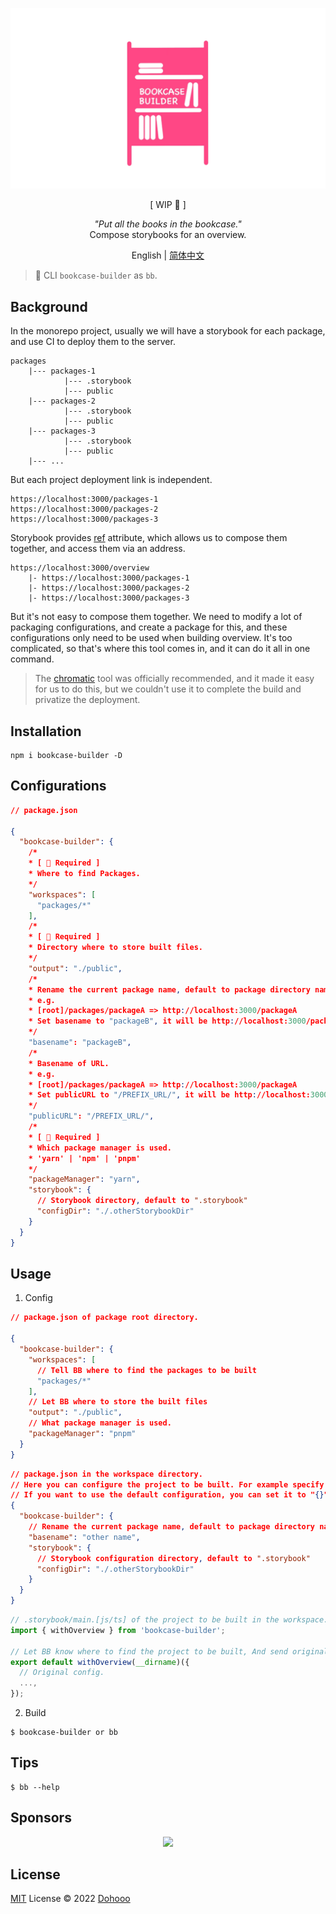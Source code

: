 ![logo](./assets/cover.png)

<p align='center'>[ WIP 🔴 ]</p>

<p align="center">
<em>"Put all the books in the bookcase."</em>
<br/>
Compose storybooks for an overview.
</p>

<p align="center">
English | <a href="./README.zh-CN.md">简体中文</a>
</p>

> 📢 CLI `bookcase-builder` as `bb`.

## Background
In the monorepo project, usually we will have a storybook for each package, and use CI to deploy them to the server.

```
packages
    |--- packages-1
            |--- .storybook
            |--- public
    |--- packages-2
            |--- .storybook
            |--- public
    |--- packages-3
            |--- .storybook
            |--- public
    |--- ...
```

But each project deployment link is independent.
```
https://localhost:3000/packages-1
https://localhost:3000/packages-2
https://localhost:3000/packages-3
```

Storybook provides [ref](https://storybook.js.org/docs/react/sharing/storybook-composition) attribute, which allows us to compose them together, and access them via an address.
```
https://localhost:3000/overview
    |- https://localhost:3000/packages-1
    |- https://localhost:3000/packages-2
    |- https://localhost:3000/packages-3
```
But it's not easy to compose them together. We need to modify a lot of packaging configurations, and create a package for this, and these configurations only need to be used when building overview. It's too complicated, so that's where this tool comes in, and it can do it all in one command.
> The [chromatic](https://www.chromatic.com) tool was officially recommended, and it made it easy for us to do this, but we couldn't use it to complete the build and privatize the deployment.

## Installation
```shell
npm i bookcase-builder -D
```

## Configurations

```json
// package.json

{
  "bookcase-builder": {
    /*
    * [ 📌 Required ]
    * Where to find Packages.
    */
    "workspaces": [
      "packages/*"
    ],
    /*
    * [ 📌 Required ]
    * Directory where to store built files.
    */
    "output": "./public",
    /*
    * Rename the current package name, default to package directory name.
    * e.g.
    * [root]/packages/packageA => http://localhost:3000/packageA
    * Set basename to "packageB", it will be http://localhost:3000/packageB
    */
    "basename": "packageB",
    /*
    * Basename of URL.
    * e.g.
    * [root]/packages/packageA => http://localhost:3000/packageA
    * Set publicURL to "/PREFIX_URL/", it will be http://localhost:3000/PREFIX_URL/packageA
    */
    "publicURL": "/PREFIX_URL/",
    /*
    * [ 📌 Required ]
    * Which package manager is used.
    * 'yarn' | 'npm' | 'pnpm'
    */
    "packageManager": "yarn",
    "storybook": {
      // Storybook directory, default to ".storybook"
      "configDir": "./.otherStorybookDir"
    }
  }
}
```
## Usage
1. Config

```json
// package.json of package root directory.

{
  "bookcase-builder": {
    "workspaces": [
      // Tell BB where to find the packages to be built
      "packages/*"
    ],
    // Let BB where to store the built files
    "output": "./public",
    // What package manager is used.
    "packageManager": "pnpm"
  }
}
```

```json
// package.json in the workspace directory.
// Here you can configure the project to be built. For example specify the storybook configuration directory.
// If you want to use the default configuration, you can set it to "{}". And if haven't configured it, BB will't build it.
{
  "bookcase-builder": {
    // Rename the current package name, default to package directory name.
    "basename": "other name",
    "storybook": {
      // Storybook configuration directory, default to ".storybook"
      "configDir": "./.otherStorybookDir"
    }
  }
}
```

```typescript
// .storybook/main.[js/ts] of the project to be built in the workspace.
import { withOverview } from 'bookcase-builder';

// Let BB know where to find the project to be built, And send original config to the withOverview function.
export default withOverview(__dirname)({
  // Original config.
  ...,
});
```

2. Build

```shell
$ bookcase-builder or bb
```

## Tips

```shell
$ bb --help
```

## Sponsors

<p align="center">
  <img src='https://github.com/dohooo/sponsors/blob/master/sponsors.png?raw=true'/>
</p>

## License

[MIT](./LICENSE) License © 2022 [Dohooo](https://github.com/dohooo)
